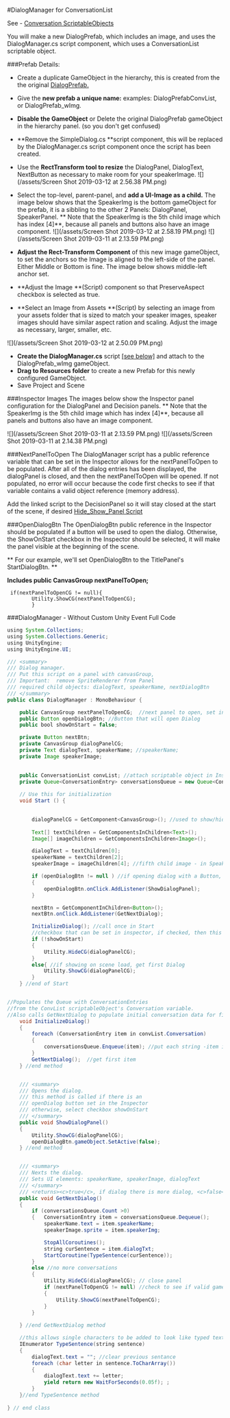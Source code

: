 #DialogManager for ConversationList

See - [Conversation ScriptableObjects](/conversation-scriptable-objects.md)

You will make a new DialogPrefab, which includes an image, and uses the DialogManager.cs script component, which uses a ConversationList scriptable object.

###Prefab Details:
 -  Create a duplicate GameObject in the hierarchy, this is created from the the original [DialogPrefab.](/simple-dialog-prefab.md)
 - Give the **new prefab a unique name:** examples: DialogPrefabConvList, or DialogPrefab_wImg.  
 - **Disable the GameObject** or Delete the original DialogPrefab gameObject in the hierarchy panel. (so you don't get confused)
 - **Remove the SimpleDialog.cs **script component, this will be replaced by the DialogManager.cs script component once the script has been created.
 - Use the **RectTransform tool to resize** the DialogPanel, DialogText, NextButton as necessary to make room for your speakerImage.
 ![](/assets/Screen Shot 2019-03-12 at 2.56.38 PM.png)
 - Select the top-level, parent-panel, and **add a UI-Image as a child.**  The image below shows that the SpeakerImg is the bottom gameObject for the prefab, it is a sibbling to the other 2 Panels:  DialogPanel, SpeakerPanel. ** Note that the SpeakerImg is the 5th child image which has index [4]**, because all panels and buttons also have an image component.
![](/assets/Screen Shot 2019-03-12 at 2.58.19 PM.png)
![](/assets/Screen Shot 2019-03-11 at 2.13.59 PM.png)

- **Adjust the Rect-Transform Component** of this new image gameObject, to set the anchors so the Image is aligned to the left-side of the panel.  Either Middle or Bottom is fine.  The image below shows middle-left anchor set.
- **Adjust the Image **(Script) component so that PreserveAspect checkbox is selected as true.
- **Select an Image from Assets **(Script) by selecting an image from your assets folder that is sized to match your speaker images, speaker images should have similar aspect ration and scaling.  Adjust the image as necessary, larger, smaller, etc.

![](/assets/Screen Shot 2019-03-12 at 2.50.09 PM.png)

- **Create the DialogManager.cs** script [[see below]](https://kdoore.gitbooks.io/cs-2335/content/conversation-scriptable-objects/dialogmanagerconvlist.html#dialogmanager---without-custom-unity-event-full-code) and attach to the DialogPrefab_wImg gameObject.
- **Drag to Resources folder** to create a new Prefab for this newly configured GameObject.
- Save Project and Scene

###Inspector Images
The images below show the Inspector panel configuration for the DialogPanel and Decision panels. ** Note that the SpeakerImg is the 5th child image which has index [4]**, because all panels and buttons also have an image component.
 
![](/assets/Screen Shot 2019-03-11 at 2.13.59 PM.png)
![](/assets/Screen Shot 2019-03-11 at 2.14.38 PM.png)

###NextPanelToOpen
The DialogManager script has a public reference variable that can be set in the Inspector allows for the nextPanelToOpen to be populated. After all of the dialog entries has been displayed, the dialogPanel is closed, and then the nextPanelToOpen will be opened.  If not  populated, no error will occur because the code first checks to see if that variable contains a valid object reference (memory address). 

Add the linked script to the DecisionPanel so it will stay closed at the start of the scene, if desired [Hide_Show_Panel Script ](/conversation-scriptable-objects/dialogmanagerconvlist/hideshow-panel-script.md)


 ###OpenDialogBtn
 The OpenDialogBtn public reference in the Inspector should be populated if a button will be used to open the dialog.  Otherwise, the ShowOnStart checkbox in the Inspector should be selected, it will make the panel visible at the beginning of the scene. 
 
** For our example, we'll set OpenDialogBtn to the TitlePanel's StartDialogBtn. **

   
**Includes public CanvasGroup nextPanelToOpen;**
```
 if(nextPanelToOpenCG != null){
        Utility.ShowCG(nextPanelToOpenCG);
        }
```

###DialogManager - Without Custom Unity Event Full Code

```java
using System.Collections;
using System.Collections.Generic;
using UnityEngine;
using UnityEngine.UI;

/// <summary>
/// Dialog manager.
/// Put this script on a panel with canvasGroup, 
/// Important:  remove SpriteRenderer from Panel
/// required child objects: dialogText, speakerName, nextDialogBtn
/// </summary>
public class DialogManager : MonoBehaviour {

    public CanvasGroup nextPanelToOpenCG;  //next panel to open, set in Inspector
    public Button openDialogBtn; //Button that will open Dialog
    public bool showOnStart = false;

    private Button nextBtn;
    private CanvasGroup dialogPanelCG;
    private Text dialogText, speakerName; //speakerName;
    private Image speakerImage;
  

    public ConversationList convList; //attach scriptable object in Inspector
    private Queue<ConversationEntry> conversationsQueue = new Queue<ConversationEntry>();
   
    // Use this for initialization
    void Start () {

      
        dialogPanelCG = GetComponent<CanvasGroup>(); //used to show/hide panel
       
        Text[] textChildren = GetComponentsInChildren<Text>();
        Image[] imageChildren = GetComponentsInChildren<Image>();

        dialogText = textChildren[0];
        speakerName = textChildren[2];
        speakerImage = imageChildren[4]; //fifth child image - in SpeakerPanel

        if (openDialogBtn != null ) //if opening dialog with a Button, Populate OpenDialogButton in the Inspector 
        {
            openDialogBtn.onClick.AddListener(ShowDialogPanel);
        }

        nextBtn = GetComponentInChildren<Button>();
        nextBtn.onClick.AddListener(GetNextDialog);

        InitializeDialog(); //call once in Start
        //checkbox that can be set in inspector, if checked, then this is not exected
        if (!showOnStart)
        {
            Utility.HideCG(dialogPanelCG);
        }
        else{ //if showing on scene load, get first Dialog 
            Utility.ShowCG(dialogPanelCG);
        }
    } //end of Start


//Populates the Queue with ConversationEntries 
//from the ConvList scriptableObject's Conversation variable.
//Also calls GetNextDialog to populate initial conversation data for first conversation
    void InitializeDialog()
    {
        foreach (ConversationEntry item in convList.Conversation)
        {
            conversationsQueue.Enqueue(item); //put each string -item in the queue
        }
        GetNextDialog();  //get first item
    } //end method


    /// <summary>
    /// Opens the dialog.
    /// this method is called if there is an 
    /// openDialog button set in the Inspector
    /// otherwise, select checkbox showOnStart 
    /// </summary>
    public void ShowDialogPanel()
    {
        Utility.ShowCG(dialogPanelCG);
        openDialogBtn.gameObject.SetActive(false);
    } //end method


    /// <summary>
    /// Nexts the dialog.
    /// Sets UI elements: speakerName, speakerImage, dialogText
    /// </summary>
    /// <returns><c>true</c>, if dialog there is more dialog, <c>false</c> otherwise.</returns>
    public void GetNextDialog()
    {   
        if (conversationsQueue.Count >0)
        {   ConversationEntry item = conversationsQueue.Dequeue();
            speakerName.text = item.speakerName;
            speakerImage.sprite = item.speakerImg;

            StopAllCoroutines();
            string curSentence = item.dialogTxt;
            StartCoroutine(TypeSentence(curSentence));
        }
        else //no more conversations
        {
            Utility.HideCG(dialogPanelCG); // close panel
            if (nextPanelToOpenCG != null) //check to see if valid gameObject was set in inspector
            {
                Utility.ShowCG(nextPanelToOpenCG);
            } 
        }
    
    } //end GetNextDialog method

    //this allows single characters to be added to look like typed text
    IEnumerator TypeSentence(string sentence)
    {
        dialogText.text = ""; //clear previous sentance
        foreach (char letter in sentence.ToCharArray())
        {
            dialogText.text += letter;
            yield return new WaitForSeconds(0.05f); ;
        }
    }//end TypeSentence method
    
} // end class

```

